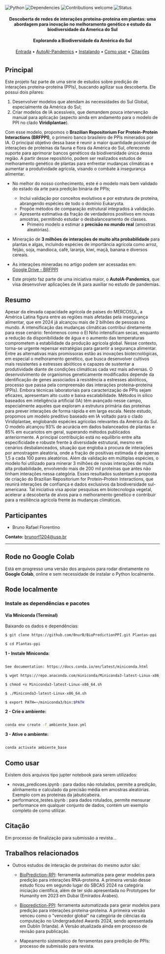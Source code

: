 ![Python](https://img.shields.io/badge/python-v3.7-blue)
![Dependencies](https://img.shields.io/badge/dependencies-up%20to%20date-brightgreen.svg)
![Contributions welcome](https://img.shields.io/badge/contributions-welcome-orange.svg)
![Status](https://img.shields.io/badge/status-up-brightgreen)


<h4 align="center">Descoberta de redes de interações proteína-proteína em plantas: uma abordagem para inovação no melhoramento genético e estudo da biodiversidade da America do Sul</h4>

<h4 align="center">Explorando a Biodiversidade da América do Sul</h4>

<p align="center">
  <a href="https://github.com/0nurB/Plantas-ppi">Entrada</a> •
  <a href="http://autoaipandemics.icmc.usp.br">AutoAI-Pandemics</a> •
  <a href="#installing-dependencies-and-package">Instalando</a> •
  <a href="#how-to-use">Como usar</a> •
  <a href="#citation">Citações</a> 
</p>

<h1 align="center"></h1>


## Principal

Este projeto faz parte de uma série de estudos sobre predição de interações proteína-proteína (PPIs), buscando agilizar sua descoberta. Ele possui dois pilares:  
1. Desenvolver modelos que atendam às necessidades do Sul Global, especialmente da América do Sul;  
2. Criar modelos de IA acessíveis, que demandem pouca intervenção manual para aplicação (aspecto ainda em andamento para o modelo de PPI no clado **Viridiplantae**).

Com esse modelo, propomos o **Brazilian Repositorium For Protein-Protein Interactions (BRFPPI)**, o primeiro banco brasileiro de PPIs minerados por IA. O principal objetivo dessa base é reunir a maior quantidade possível de interações de proteínas da fauna e flora da América do Sul, oferecendo suporte para aprimorar bancos genéticos da biodiversidade única dessa região. A partir desse repositório, podem ser realizados estudos de melhoramento genético de plantas para enfrentar mudanças climáticas e aumentar a produtividade agrícola, visando o combate à insegurança alimentar.

* No melhor do nosso conhecimento, este é o modelo mais bem validado do estado da arte para predição binária de PPIs;  
  - Inclui validação por conceitos evolutivos e por estrutura de proteína, abrangendo espécies de todo o domínio Eukaryota.  
  - Propõe métodos de comparação estrutural integrados à validação.  
  - Apresenta estimativa da fração de verdadeiros positivos em novas amostras, permitindo estudar o desbalanceamento de classes.  
    - Primeiro modelo a estimar a **precisão no mundo real** (amostras aleatórias).  

* Mineração de **3 milhões de interações de muito alta probabilidade** para plantas e algas, incluindo espécies de importância agrícola como arroz, feijão, soja, mandioca, café, laranja, kiwi, maçã, banana e diversos cereais.  

* As interações mineradas no artigo podem ser acessadas em:  
   [Google Drive - BRFPPI](https://drive.google.com/drive/folders/1giwBwA-OgdLy0V_FuLLZjDoqxpJhKvyR?usp=drive_link)

* Este projeto faz parte de uma iniciativa maior, o **AutoIA-Pandemics**, que visa desenvolver aplicações de IA para auxiliar no estudo de pandemias.


## Resumo

Apesar da elevada capacidade agrícola de países do MERCOSUL, a América Latina figura entre as regiões mais afetadas pela insegurança alimentar, que em 2024 já alcançou mais de 2 bilhões de pessoas no mundo. A intensificação das mudanças climáticas contribui diretamente para esse cenário: fenômenos como o El Niño intensificam secas, enquanto a redução da disponibilidade de água e o aumento das temperaturas comprometem a estabilidade da produção agrícola global. Nesse contexto, torna-se urgente repensar estratégias para garantir a segurança alimentar. Entre as alternativas mais promissoras estão as inovações biotecnológicas, em especial o melhoramento genético, que busca desenvolver cultivos mais resistentes a estresses abióticos e capazes de sustentar a produtividade diante de condições climáticas cada vez mais adversas.
O desenvolvimento de organismos geneticamente modificados depende da identificação de genes associados à resistência a estresses abióticos, processo que passa pela compreensão das interações proteína–proteína (PPIs). Embora técnicas laboratoriais para caracterização de PPIs sejam eficazes, apresentam alto custo e baixa escalabilidade. Métodos in silico baseados em inteligência artificial (IA) têm avançado nesse campo, especialmente aqueles que exploram a estrutura primária das proteínas para prever interações de forma rápida e em larga escala.
Neste estudo, propomos um modelo preditivo baseado em IA voltado para o clado Viridiplantae, englobando espécies agrícolas relevantes da América do Sul. O modelo alcançou 93% de acurácia em dados balanceados de plantas e 85% em eucariotos em geral, superando métodos publicados anteriormente. A principal contribuição está no equilíbrio entre alta especificidade e robuste frente à diversidade estrutural, mesmo em cenários desbalanceados, situação que engloba a procura de interações por amostragem aleatória, onde a fração de positivas estimada é de apenas 1,5 a cada 100 pares aleatórios.
Além da validação em múltiplas espécies, o modelo foi utilizado para minerar 3 milhões de novas interações de muita alta probabilidade, envolvendo mais de 200 mil proteínas que antes não tinham interações nessa categória. Esses resultados sustentam a proposta de criação do Brazilian Repositorium for Protein–Protein Interactions, que reunirá interações de confiança e dados exclusivos da biodiversidade sul-americana. Tal iniciativa visa apoiar pesquisas em biotecnologia vegetal, acelerar a descoberta de alvos para o melhoramento genético e contribuir para a resiliência agrícola frente às mudanças climáticas.



## Participantes

* Bruno Rafael Florentino  

**Contato:** brunorf1204@usp.br  

---

## Rode no Google Colab  

Está em progresso uma versão dos arquivos para rodar diretamente no **Google Colab**, online e sem necessidade de instalar o Python localmente.





## Rode localmente

### Instale as dependências e pacotes

#### Via Miniconda (Terminal)

Baixando os dados e dependências:

```sh
$ git clone https://github.com/0nurB/BioPredictionPPI.git Plantas-ppi

$ cd Plantas-ppi

```

**1 - Instale Miniconda:** 

```sh

See documentation: https://docs.conda.io/en/latest/miniconda.html

$ wget https://repo.anaconda.com/miniconda/Miniconda3-latest-Linux-x86_64.sh

$ chmod +x Miniconda3-latest-Linux-x86_64.sh

$ ./Miniconda3-latest-Linux-x86_64.sh

$ export PATH=~/miniconda3/bin:$PATH

```

**2 - Crie o ambiente:**

```sh

conda env create -f ambiente_base.yml

```

**3 - Ative o ambiente:**

```sh

conda activate ambiente_base

```
## Como usar

Existem dois arquivos tipo jupter notebook para serem utilizados:

- novas_predicoes.ipynb : para dados não rotulados, permite a predição, alinhamento e calculado da precisão média em amostras aleatórias. Exemplo com as proteínas da jabuticabeira.
- performance_testes.ipynb : para dados rotulados, permite mensurar performance em qualquer conjunto de dados, contém um exemplo completo de como utilizar.


## Citação

Em processo de finalização para submissão a revista...


## Trabalhos relacionados

* Outros estudos de interação de proteínas do mesmo autor são:
  - [BioPrediction-RPI](https://www.sciencedirect.com/science/article/pii/S2001037024001776): ferramenta automatiza para gerar modelos para predição para interações RNA-proteína. A primeira versão desse estudo ficou em segundo lugar do SBCAS 2024 na categória iniciação científica, além de ter sido apresentada no Prototypes for Humanity em 2023 em Dubai (Emirados Árabes).
 
  - [Bioprediction-PPI](https://gua.soutron.net/Portal/Default/en-GB/RecordView/Index/3202): ferramenta automatizada para gerar modelos para predição para interações proteína-proteína. A primeira versão venceu como o "vencedor global" na categória de ciências da computação no Undergraduted Awards 2024, sendo apresentada em Dublin (Irlanda). A Versão atualizada ainda em processo de revisão para publicação. 
    
  - Mapeamento sistemático de ferramentas para predição de PPIs: processo de submissão para revista.
